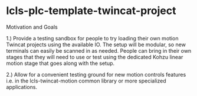 # lcls-plc-template-twincat-project

Motivation and Goals

 1.) Provide a testing sandbox for people to try loading their own motion Twincat projects using the available IO. The setup will be modular, so new terminals can easily be scanned in as needed. People can bring in their own stages that they will need to use or test using the dedicated Kohzu linear motion stage that goes along with the setup.

 2.) Allow for a convenient testing ground for new motion controls features i.e. in the lcls-twincat-motion common library or more specialized applications.
